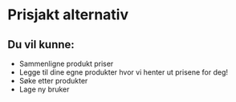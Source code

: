 # Prisjakt alternativ

## Du vil kunne:
* Sammenligne produkt priser
* Legge til dine egne produkter hvor vi henter ut prisene for deg!
* Søke etter produkter
* Lage ny bruker
